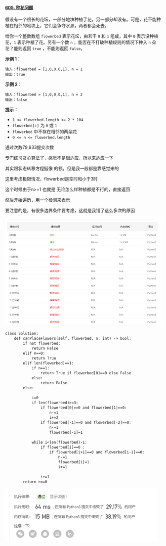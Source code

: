 #### [605. 种花问题](https://leetcode-cn.com/problems/can-place-flowers/)

假设有一个很长的花坛，一部分地块种植了花，另一部分却没有。可是，花不能种植在相邻的地块上，它们会争夺水源，两者都会死去。

给你一个整数数组 `flowerbed` 表示花坛，由若干 `0` 和 `1` 组成，其中 `0` 表示没种植花，`1` 表示种植了花。另有一个数 `n` ，能否在不打破种植规则的情况下种入 `n` 朵花？能则返回 `true` ，不能则返回 `false`。

 

**示例 1：**

```
输入：flowerbed = [1,0,0,0,1], n = 1
输出：true
```

**示例 2：**

```
输入：flowerbed = [1,0,0,0,1], n = 2
输出：false
```

 

**提示：**

- `1 <= flowerbed.length <= 2 * 104`
- `flowerbed[i]` 为 `0` 或 `1`
- `flowerbed` 中不存在相邻的两朵花
- `0 <= n <= flowerbed.length`

通过次数79,933提交次数

专门练习贪心算法了，感觉不是很适应，所以来适应一下

其实跟状态转移方程挺像 的额，但是我一般都是靠感觉来的

这里考虑极限情况，flowerbed是空时和小于3时 

这个时候由于n>=1 也就是 无论怎么样种植都是不行的，直接返回

然后开始遍历，用一个检测来表示

要注意的是，有很多边界条件要考虑，这就是我错了这么多次的原因



![1614786623099](img/1614786623099.png)

```
class Solution:
    def canPlaceFlowers(self, flowerbed, n: int) -> bool:
        if not flowerbed:
            return False
        elif n==0:
            return True
        elif len(flowerbed)==1:
            if n==1:
                return True if flowerbed[0]==0 else False
            else:
                return False
        else:
            
            i=0
            if len(flowerbed)>=3:
                if flowerbed[0]==0 and flowerbed[1]==0:
                    n-=1
                    i+=2
                if flowerbed[-1]==0 and flowerbed[-2]==0:
                    n-=1
                    flowerbed[-1]=1
                    
            while i<len(flowerbed)-1:
                if flowerbed[i]==0 :
                    if flowerbed[i+1]==0 and flowerbed[i-1]==0:
                        n-=1
                        flowerbed[i]=1
                        i+=1

                i+=1
        return n<=0
```

![1614786662660](img/1614786662660.png)